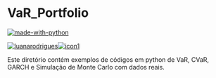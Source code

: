 
# VaR_Portfolio
[![made-with-python](https://img.shields.io/badge/Made%20with-Python-lightgray)](https://www.python.org/)

[![luanarodrigues](https://img.shields.io/badge/Luana%20-Rodrigues-green)![icon1](https://user-images.githubusercontent.com/54293180/110189411-c168c980-7dfd-11eb-8194-9a524275f8d5.png)](https://www.linkedin.com/in/luanavsr/)

Este diretório contém exemplos de códigos em python de VaR, CVaR, GARCH e Simulação de Monte Carlo com dados reais. 

